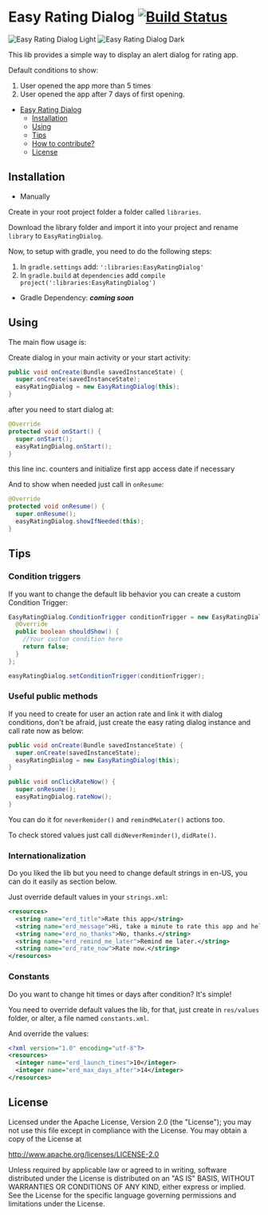 Easy Rating Dialog [![Build Status](https://travis-ci.org/fernandodev/easy-rating-dialog.svg?branch=master)](https://travis-ci.org/fernandodev/easy-rating-dialog)
==

![Easy Rating Dialog Light](http://i.imgur.com/3m6WCTP.png?1)
![Easy Rating Dialog Dark](http://i.imgur.com/4yCXV7f.png?1)

This lib provides a simple way to display an alert dialog for rating app.

Default conditions to show:

1. User opened the app more than 5 times
2. User opened the app after 7 days of first opening.

- [Easy Rating Dialog](#easy-rating-dialog)
  - [Installation](#installation)
  - [Using](#using)
  - [Tips](#tips)
  - [How to contribute?](#how-to-contribute)
  - [License](#license)

## Installation

* Manually

Create in your root project folder a folder called `libraries`.

Download the library folder and import it into your project and rename `library` to `EasyRatingDialog`.

Now, to setup with gradle, you need to do the following steps:

1. In `gradle.settings` add: `':libraries:EasyRatingDialog'`
2. In `gradle.build` at `dependencies` add `compile project(':libraries:EasyRatingDialog')`

* Gradle Dependency: _**coming soon**_

## Using

The main flow usage is:

Create dialog in your main activity or your start activity:

```java
public void onCreate(Bundle savedInstanceState) {
  super.onCreate(savedInstanceState);
  easyRatingDialog = new EasyRatingDialog(this);
}
```

after you need to start dialog at:

```java
@Override
protected void onStart() {
  super.onStart();
  easyRatingDialog.onStart();
}
```

this line inc. counters and initialize first app access date if necessary

And to show when needed just call in `onResume`:

```java
@Override
protected void onResume() {
  super.onResume();
  easyRatingDialog.showIfNeeded(this);
}
```

## Tips

### Condition triggers

If you want to change the default lib behavior you can create a custom Condition Trigger:

```java
EasyRatingDialog.ConditionTrigger conditionTrigger = new EasyRatingDialog.ConditionTrigger() {
  @Override
  public boolean shouldShow() {
    //Your custom condition here
    return false;
  }
};

easyRatingDialog.setConditionTrigger(conditionTrigger);
``` 

### Useful public methods

If you need to create for user an action rate and link it with dialog conditions, don't be afraid, just create
the easy rating dialog instance and call rate now as below:

```java
public void onCreate(Bundle savedInstanceState) {
  super.onCreate(savedInstanceState);
  easyRatingDialog = new EasyRatingDialog(this);
}
```

```java
public void onClickRateNow() {
  super.onResume();
  easyRatingDialog.rateNow();
}
```

You can do it for `neverRemider()` and `remindMeLater()` actions too.

To check stored values just call `didNeverReminder()`, `didRate()`. 

### Internationalization

Do you liked the lib but you need to change default strings in en-US, you can do it easily as section below.

Just override default values in your `strings.xml`:

```xml
<resources>
  <string name="erd_title">Rate this app</string>
  <string name="erd_message">Hi, take a minute to rate this app and help support to improve more new features. ;)</string>
  <string name="erd_no_thanks">No, thanks.</string>
  <string name="erd_remind_me_later">Remind me later.</string>
  <string name="erd_rate_now">Rate now.</string>
</resources>
```

### Constants

Do you want to change hit times or days after condition? It's simple!

You need to override default values the lib, for that, just create in `res/values` folder, or alter, a file
named `constants.xml`.

And override the values:

```xml
<?xml version="1.0" encoding="utf-8"?>
<resources>
  <integer name="erd_launch_times">10</integer>
  <integer name="erd_max_days_after">14</integer>
</resources>
```

## License

Licensed under the Apache License, Version 2.0 (the "License");
you may not use this file except in compliance with the License.
You may obtain a copy of the License at

   http://www.apache.org/licenses/LICENSE-2.0

Unless required by applicable law or agreed to in writing, software
distributed under the License is distributed on an "AS IS" BASIS,
WITHOUT WARRANTIES OR CONDITIONS OF ANY KIND, either express or implied.
See the License for the specific language governing permissions and
limitations under the License.
